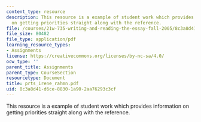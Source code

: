 ```yaml
---
content_type: resource
description: This resource is a example of student work which provides information
  on getting priorities straight along with the reference.
file: /courses/21w-735-writing-and-reading-the-essay-fall-2005/8c3a8d41d6ce88301a902aa76293c3cf_prts_irene_rahmn.pdf
file_size: 80482
file_type: application/pdf
learning_resource_types:
- Assignments
license: https://creativecommons.org/licenses/by-nc-sa/4.0/
ocw_type: ''
parent_title: Assignments
parent_type: CourseSection
resourcetype: Document
title: prts_irene_rahmn.pdf
uid: 8c3a8d41-d6ce-8830-1a90-2aa76293c3cf
---
```

This resource is a example of student work which provides information on getting priorities straight along with the reference.